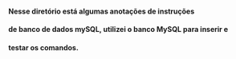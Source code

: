 #### Nesse diretório está algumas anotações de instruções 
#### de banco de dados mySQL, utilizei o banco MySQL para inserir e 
#### testar os comandos. 
